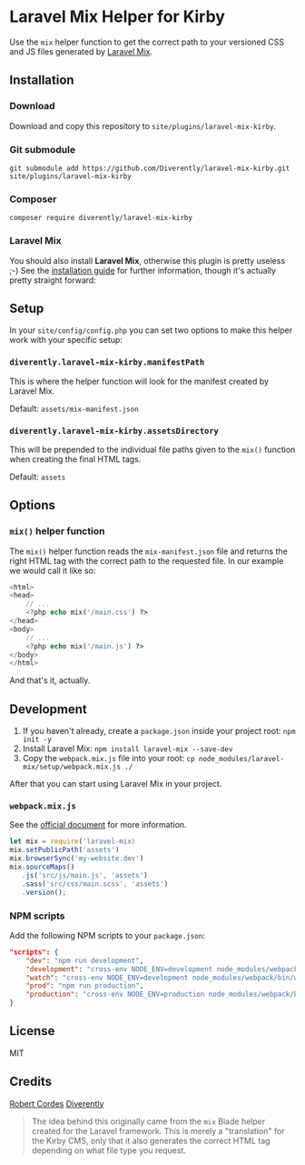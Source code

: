 # Laravel Mix Helper for Kirby

Use the `mix` helper function to get the correct path to your versioned CSS and JS files generated by [Laravel Mix](https://github.com/JeffreyWay/laravel-mix).

## Installation

### Download

Download and copy this repository to `site/plugins/laravel-mix-kirby`.

### Git submodule

```
git submodule add https://github.com/Diverently/laravel-mix-kirby.git site/plugins/laravel-mix-kirby
```

### Composer

```
composer require diverently/laravel-mix-kirby
```

### Laravel Mix

You should also install **Laravel Mix**, otherwise this plugin is pretty useless ;-) See the [installation guide](https://laravel-mix.com/docs/4.0/installation) for further information, though it's actually pretty straight forward:

## Setup

In your `site/config/config.php` you can set two options to make this helper work with your specific setup:

### `diverently.laravel-mix-kirby.manifestPath`

This is where the helper function will look for the manifest created by Laravel Mix.

Default: `assets/mix-manifest.json`

### `diverently.laravel-mix-kirby.assetsDirectory`

This will be prepended to the individual file paths given to the `mix()` function when creating the final HTML tags.

Default: `assets`

## Options

### `mix()` helper function

The `mix()` helper function reads the `mix-manifest.json` file and returns the right HTML tag with the correct path to the requested file. In our example we would call it like so:

```php
<html>
<head>
    // ...
    <?php echo mix('/main.css') ?>
</head>
<body>
    // ...
    <?php echo mix('/main.js') ?>
</body>
</html>
```

And that's it, actually.

## Development

1. If you haven't already, create a `package.json` inside your project root: `npm init -y`
2. Install Laravel Mix: `npm install laravel-mix --save-dev`
3. Copy the `webpack.mix.js` file into your root: `cp node_modules/laravel-mix/setup/webpack.mix.js ./`

After that you can start using Laravel Mix in your project.

### `webpack.mix.js`

See the [official document](https://laravel-mix.com/docs/4.0/basic-example) for more information.

```js
let mix = require('laravel-mix)
mix.setPublicPath('assets')
mix.browserSync('my-website.dev')
mix.sourceMaps()
   .js('src/js/main.js', 'assets')
   .sass('src/css/main.scss', 'assets')
   .version();
```

### NPM scripts

Add the following NPM scripts to your `package.json`:

```json
"scripts": {
    "dev": "npm run development",
    "development": "cross-env NODE_ENV=development node_modules/webpack/bin/webpack.js --progress --hide-modules --config=node_modules/laravel-mix/setup/webpack.config.js",
    "watch": "cross-env NODE_ENV=development node_modules/webpack/bin/webpack.js --watch --progress --hide-modules --config=node_modules/laravel-mix/setup/webpack.config.js",
    "prod": "npm run production",
    "production": "cross-env NODE_ENV=production node_modules/webpack/bin/webpack.js --progress --hide-modules --config=node_modules/laravel-mix/setup/webpack.config.js"
}
```

## License

MIT

## Credits

[Robert Cordes](https://github.com/RobertCordes)
[Diverently](https://diverently.com)

> The idea behind this originally came from the `mix` Blade helper created for the Laravel framework. This is merely a "translation" for the Kirby CMS, only that it also generates the correct HTML tag depending on what file type you request.
